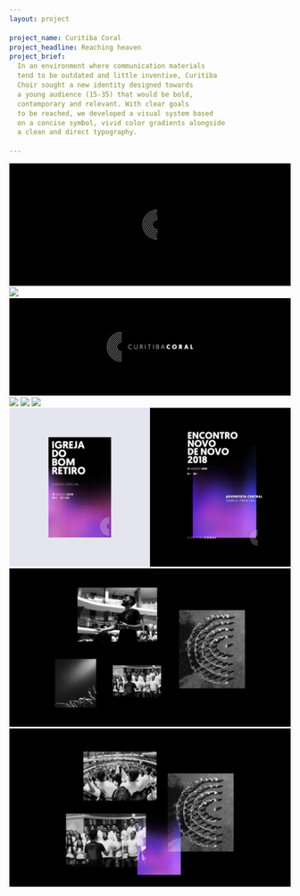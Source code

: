 ```yaml
---
layout: project

project_name: Curitiba Coral
project_headline: Reaching heaven
project_brief:
  In an environment where communication materials
  tend to be outdated and little inventive, Curitiba
  Choir sought a new identity designed towards
  a young audience (15-35) that would be bold,
  contemporary and relevant. With clear goals
  to be reached, we developed a visual system based
  on a concise symbol, vivid color gradients alongside
  a clean and direct typography.

---
```


![](/images/curitiba_coral/Curitiba%20Coral-01.jpg)
![](/images/curitiba_coral/Curitiba%20Coral-02.jpg)
![](/images/curitiba_coral/Curitiba%20Coral-03.jpg)
![](/images/curitiba_coral/Curitiba%20Coral-04.jpg)
![](/images/curitiba_coral/Curitiba%20Coral-05.jpg)
![](/images/curitiba_coral/Curitiba%20Coral-06.jpg)
![](/images/curitiba_coral/Curitiba%20Coral-07.jpg)
![](/images/curitiba_coral/Curitiba%20Coral-08.jpg)
![](/images/curitiba_coral/Curitiba%20Coral-09.jpg)
